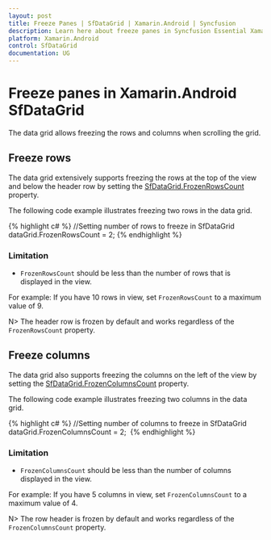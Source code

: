 ```yaml
---
layout: post
title: Freeze Panes | SfDataGrid | Xamarin.Android | Syncfusion
description: Learn here about freeze panes in Syncfusion Essential Xamarin.Android SfDataGrid Control, its elements, and more.
platform: Xamarin.Android
control: SfDataGrid
documentation: UG
---
```


# Freeze panes in Xamarin.Android SfDataGrid

The data grid allows freezing the rows and columns when scrolling the grid.

## Freeze rows

The data grid extensively supports freezing the rows at the top of the view and below the header row by setting the [SfDataGrid.FrozenRowsCount](https://help.syncfusion.com/cr/xamarin-android/Syncfusion.SfDataGrid.SfDataGrid.html#Syncfusion_SfDataGrid_SfDataGrid_FrozenRowsCount) property. 

The following code example illustrates freezing two rows in the data grid.

{% highlight c# %}
//Setting number of rows to freeze in SfDataGrid
dataGrid.FrozenRowsCount = 2; 
{% endhighlight %}

### Limitation

* `FrozenRowsCount` should be less than the number of rows that is displayed in the view.

For example: If you have 10 rows in view, set `FrozenRowsCount` to a maximum value of 9.

N> The header row is frozen by default and works regardless of the `FrozenRowsCount` property.


## Freeze columns

The data grid also supports freezing the columns on the left of the view by setting the [SfDataGrid.FrozenColumnsCount](https://help.syncfusion.com/cr/xamarin-android/Syncfusion.SfDataGrid.SfDataGrid.html#Syncfusion_SfDataGrid_SfDataGrid_FrozenColumnsCount) property. 

The following code example illustrates freezing two columns in the data grid.

{% highlight c# %}
//Setting number of columns to freeze in SfDataGrid
dataGrid.FrozenColumnsCount = 2;  
{% endhighlight %}

### Limitation

* `FrozenColumnsCount` should be less than the number of columns displayed in the view.

For example: If you have 5 columns in view, set `FrozenColumnsCount` to a maximum value of 4.

N> The row header is frozen by default and works regardless of the `FrozenColumnsCount` property.
